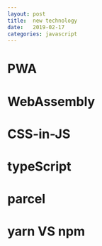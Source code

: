 ```yaml
---
layout: post
title:  new technology
date:   2019-02-17
categories: javascript
---
```


# PWA
# WebAssembly
# CSS-in-JS
# typeScript
# parcel
# yarn VS npm